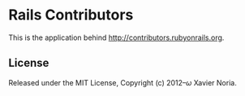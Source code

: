 # Rails Contributors

This is the application behind http://contributors.rubyonrails.org.

## License

Released under the MIT License, Copyright (c) 2012–<i>ω</i> Xavier Noria.